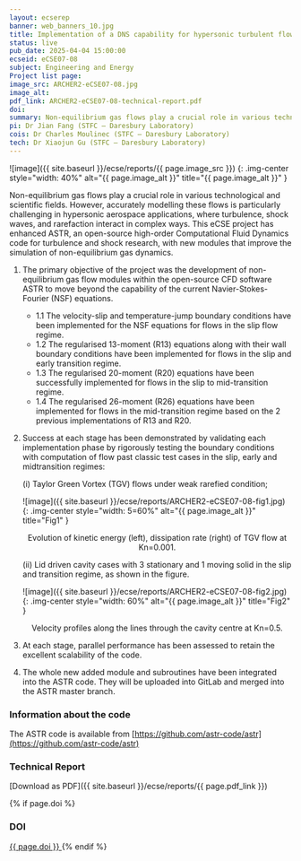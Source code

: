```yaml
---
layout: ecserep
banner: web_banners_10.jpg
title: Implementation of a DNS capability for hypersonic turbulent flows in the high-altitude atmosphere 
status: live
pub_date: 2025-04-04 15:00:00
ecseid: eCSE07-08
subject: Engineering and Energy
Project list page:
image_src: ARCHER2-eCSE07-08.jpg
image_alt: 
pdf_link: ARCHER2-eCSE07-08-technical-report.pdf
doi: 
summary: Non-equilibrium gas flows play a crucial role in various technological and scientific fields, including mass spectrometry, vacuum systems, and aerospace engineering. Specific examples include gas flows in micro-electro-mechanical systems, heat transfer for high-altitude vehicles, and gas transport in porous materials used in energy storage and filtration. However, accurately modelling these flows is particularly challenging in hypersonic aerospace applications, where turbulence, shock waves, and rarefaction interact in complex ways. This eCSE project has enhanced ASTR, an open-source high-order Computational Fluid Dynamics code for turbulence and shock research, with new modules that improve the simulation of non-equilibrium gas dynamics. These advancements will not only aid the scientific community in predicting and analysing shock waves and turbulence but also contribute to the development of more efficient space exploration technologies, improved vacuum-based manufacturing processes, and innovations in environmental monitoring, ultimately leading to advancements in energy efficiency and sustainable engineering solutions.
pi: Dr Jian Fang (STFC – Daresbury Laboratory)
cois: Dr Charles Moulinec (STFC – Daresbury Laboratory)
tech: Dr Xiaojun Gu (STFC – Daresbury Laboratory) 
---
```




![image]({{ site.baseurl }}/ecse/reports/{{ page.image_src }})
{: .img-center style="width: 40%" alt="{{ page.image_alt }}" title="{{ page.image_alt }}" }


Non-equilibrium gas flows play a crucial role in various technological and scientific fields. However, accurately modelling these flows is particularly challenging in hypersonic aerospace applications, where turbulence, shock waves, and rarefaction interact in complex ways. This eCSE project has enhanced ASTR, an open-source high-order Computational Fluid Dynamics code for turbulence and shock research, with new modules that improve the simulation of non-equilibrium gas dynamics.

1. The primary objective of the project was the development of non-equilibrium gas flow modules within the open-source CFD software ASTR to move beyond the capability of the current Navier-Stokes-Fourier (NSF) equations.
    - 1.1 The velocity-slip and temperature-jump boundary conditions have been implemented for the NSF equations for flows in the slip flow regime.
    - 1.2 The regularised 13-moment (R13) equations along with their wall boundary conditions have been implemented for flows in the slip and early transition regime.
    - 1.3 The regularised 20-moment (R20) equations have been successfully implemented for flows in the slip to mid-transition regime.
    - 1.4 The regularised 26-moment (R26) equations have been implemented for flows in the mid-transition regime based on the 2 previous implementations of R13 and R20.

2. Success at each stage has been demonstrated by validating each
implementation phase by rigorously testing the boundary conditions with
computation of flow past classic test cases in the slip, early and midtransition regimes:

    (i) Taylor Green Vortex (TGV) flows under weak rarefied condition;

    ![image]({{ site.baseurl }}/ecse/reports/ARCHER2-eCSE07-08-fig1.jpg)
    {: .img-center style="width: 5=60%" alt="{{ page.image_alt }}" title="Fig1" }

    <p align="center">Evolution of kinetic energy (left), dissipation rate (right) of TGV flow at Kn=0.001.</p>

    (ii) Lid driven cavity cases with 3 stationary and 1 moving solid in the slip
    and transition regime, as shown in the figure.

    ![image]({{ site.baseurl }}/ecse/reports/ARCHER2-eCSE07-08-fig2.jpg)
    {: .img-center style="width: 60%" alt="{{ page.image_alt }}" title="Fig2" }

    <p align="center">Velocity profiles along the lines through the cavity centre at Kn=0.5.</p>

3. At each stage, parallel performance has been assessed to retain the
excellent scalability of the code.

4. The whole new added module and subroutines have been integrated
into the ASTR code. They will be uploaded into GitLab and merged into
the ASTR master branch.
 
### Information about the code
 
The ASTR code is available from [https://github.com/astr-code/astr](https://github.com/astr-code/astr)



### Technical Report


[Download as PDF]({{ site.baseurl }}/ecse/reports/{{ page.pdf_link }}) 


{% if page.doi  %}
### DOI
  <a href="https://doi.org/{{ page.doi }}">
     {{ page.doi }}
  </a>
{% endif %}